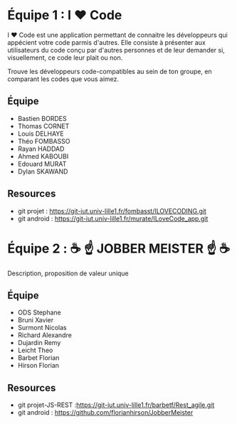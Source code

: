 
# Équipe 1 : I ❤ Code

I ❤ Code est une application permettant de connaitre les développeurs qui appécient votre code parmis d'autres.
Elle consiste à présenter aux utilisateurs du code conçu par d'autres personnes et de leur demander si, visuellement, ce code leur plait ou non.

Trouve les développeurs code-compatibles au sein de ton groupe, en comparant les codes que vous aimez.


## Équipe
* Bastien BORDES
* Thomas CORNET
* Louis DELHAYE
* Théo FOMBASSO
* Rayan HADDAD
* Ahmed KABOUBI
* Edouard MURAT
* Dylan SKAWAND

## Resources

* git projet : https://git-iut.univ-lille1.fr/fombasst/ILOVECODING.git
* git android : https://git-iut.univ-lille1.fr/murate/ILoveCode_app.git

# Équipe 2 : ☕ ☝ JOBBER MEISTER ☝ ☕
 
Description, proposition de valeur unique
 
## Équipe
 
* ODS Stephane
* Bruni Xavier
* Surmont Nicolas
* Richard Alexandre 
* Dujardin Remy
* Leicht Theo
* Barbet Florian
* Hirson Florian
 
## Resources

* git projet-JS-REST :https://git-iut.univ-lille1.fr/barbetf/Rest_agile.git
* git android : https://github.com/florianhirson/JobberMeister
